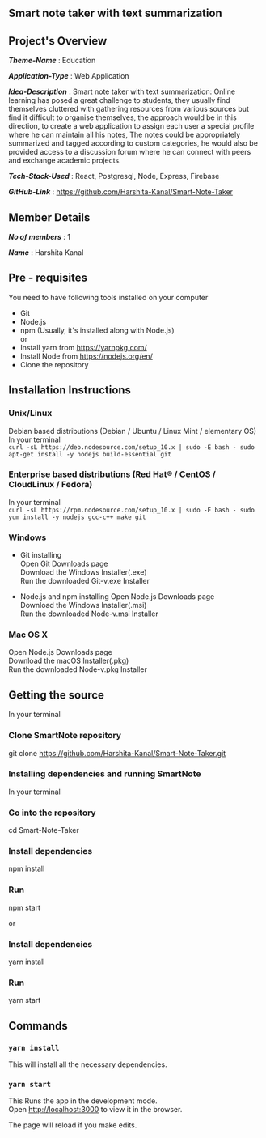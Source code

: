 
## Smart note taker with text summarization
## Project's Overview

_**Theme-Name**_ : Education

_**Application-Type**_ :   Web Application

_**Idea-Description**_ :  Smart note taker with text summarization: Online learning has posed a great challenge to students, they usually find themselves cluttered with gathering resources from various sources but find it difficult to organise themselves, the approach would be in this direction, to create a web application to assign each user a special profile where he can maintain all his notes, The notes could be appropriately summarized and tagged according to custom categories, he would also be provided access to a discussion forum where he can connect with peers and exchange academic projects.

_**Tech-Stack-Used**_ :  React, Postgresql, Node, Express, Firebase

_**GitHub-Link**_ :  https://github.com/Harshita-Kanal/Smart-Note-Taker

## Member Details

_**No of members**_ : 1

_**Name**_ : Harshita Kanal

## Pre - requisites
You need to have following tools installed on your computer

* Git
* Node.js
* npm (Usually, it's installed along with Node.js) <br>
 or
* Install yarn from https://yarnpkg.com/
* Install Node from https://nodejs.org/en/
* Clone the repository

## Installation Instructions

### Unix/Linux 
Debian based distributions (Debian / Ubuntu / Linux Mint / elementary OS) <br>
In your terminal <br>
`curl -sL https://deb.nodesource.com/setup_10.x | sudo -E bash -
sudo apt-get install -y nodejs build-essential git`

### Enterprise based distributions (Red Hat® / CentOS / CloudLinux / Fedora)
In your terminal <br>
`curl -sL https://rpm.nodesource.com/setup_10.x | sudo -E bash -
sudo yum install -y nodejs gcc-c++ make git`

### Windows <br>
* Git installing <br>
Open Git Downloads page <br>
Download the Windows Installer(.exe) <br>
Run the downloaded Git-v.exe Installer <br>

* Node.js and npm installing
Open Node.js Downloads page <br>
Download the Windows Installer(.msi) <br>
Run the downloaded Node-v.msi Installer <br>

### Mac OS X <br>
Open Node.js Downloads page <br>
Download the macOS Installer(.pkg) <br>
Run the downloaded Node-v.pkg Installer <br>

## Getting the source <br> 
In your terminal
### Clone SmartNote repository
git clone https://github.com/Harshita-Kanal/Smart-Note-Taker.git

### Installing dependencies and running SmartNote
In your terminal

### Go into the repository
cd Smart-Note-Taker

### Install dependencies
npm install

### Run 
npm start <br>

or

### Install dependencies
yarn install

### Run 
yarn start <br>


## Commands
### `yarn install`
This will install all the necessary dependencies.
### `yarn start`
This Runs the app in the development mode.<br />
Open [http://localhost:3000](http://localhost:3000) to view it in the browser.

The page will reload if you make edits.<br />

